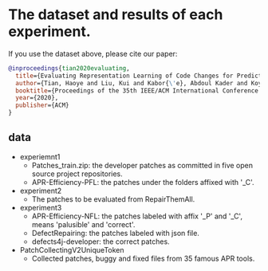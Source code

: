 # The dataset and results of each experiment.

If you use the dataset above, please cite our paper:

```bibtex
@inproceedings{tian2020evaluating, 
  title={Evaluating Representation Learning of Code Changes for Predicting Patch Correctness in Program Repair}, 
  author={Tian, Haoye and Liu, Kui and Kabor{\'e}, Abdoul Kader and Koyuncu, Anil and Li, Li and Klein, Jacques and Bissyand{\'e}, Tegawend{\'e} F.},
  booktitle={Proceedings of the 35th IEEE/ACM International Conference on Automated Software Engineering}, 
  year={2020}, 
  publisher={ACM}
} 
```

## data

* experiemnt1
  * Patches_train.zip: the developer patches as committed in five open source project repositories.
  * APR-Efficiency-PFL: the patches under the folders affixed with '\_C'.
* experiment2
  * The patches to be evaluated from RepairThemAll.
* experiment3
    * APR-Efficiency-NFL: the patches labeled with affix '\_P' and '\_C', means 'palusible' and 'correct'.
	* DefectRepairing: the patches labeled with json file.
	* defects4j-developer: the correct patches.
* PatchCollectingV2UniqueToken
  * Collected patches, buggy and fixed files from 35 famous APR tools.
